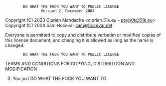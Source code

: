             DO WHAT THE FUCK YOU WANT TO PUBLIC LICENSE
                    Version 2, December 2004

Copyright (C) 2023 Ciprian Mandache <ciprian.51k.eu - psyb0t@51k.eu>
Copyright (C) 2004 Sam Hocevar <sam@hocevar.net>

Everyone is permitted to copy and distribute verbatim or modified
copies of this license document, and changing it is allowed as long
as the name is changed.

            DO WHAT THE FUCK YOU WANT TO PUBLIC LICENSE

TERMS AND CONDITIONS FOR COPYING, DISTRIBUTION AND MODIFICATION

0. You just DO WHAT THE FUCK YOU WANT TO.
